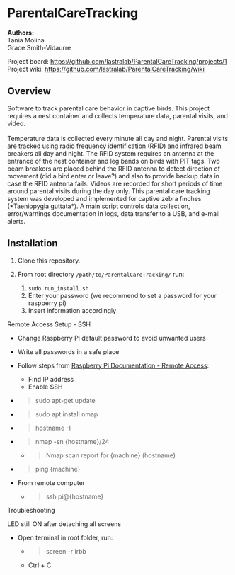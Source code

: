 <h1>ParentalCareTracking</h1>
<b>Authors:</b><br>
Tania Molina<br>
Grace Smith-Vidaurre

Project board: https://github.com/lastralab/ParentalCareTracking/projects/1 <br>
Project wiki: https://github.com/lastralab/ParentalCareTracking/wiki

<h2>Overview</h2>
Software to track parental care behavior in captive birds. This project requires a nest container and collects temperature data, parental visits, and video.
<br><br>
Temperature data is collected every minute all day and night. Parental visits are tracked using radio frequency identification (RFID) and infrared beam breakers all day and night. The RFID system requires an antenna at the entrance of the nest container and leg bands on birds with PIT tags. Two beam breakers are placed behind the RFID antenna to detect direction of movement (did a bird enter or leave?) and also to provide backup data in case the RFID antenna fails. Videos are recorded for short periods of time around parental visits during the day only.
This parental care tracking system was developed and implemented for captive zebra finches (*Taeniopygia guttata*). A main script controls data collection, error/warnings documentation in logs, data transfer to a USB, and e-mail alerts.

<h2>Installation</h2>

1. Clone this repository.
2. From root directory `/path/to/ParentalCareTracking/` run:

   1. `sudo run_install.sh`
   2. Enter your password (we recommend to set a password for your raspberry pi)
   3. Insert information accordingly

Remote Access Setup - SSH

</h2>

- Change Raspberry Pi default password to avoid unwanted users
- Write all passwords in a safe place
- Follow steps from <a href="https://www.raspberrypi.com/documentation/computers/remote-access.html">Raspberry Pi Documentation - Remote Access</a>:

  - Find IP address
  - Enable SSH
- > sudo apt-get update
  >
- > sudo apt install nmap
  >
- > hostname -I
  >
- > nmap -sn {hostname}/24
  >

  - > Nmap scan report for {machine} (hostname)
    >
- > ping {machine}
  >
- From remote computer

  - > ssh pi@{hostname}
    >

Troubleshooting</h2>

LED still ON after detaching all screens</h3>

- Open terminal in root folder, run:
  - > screen -r irbb
    >
  - Ctrl + C
